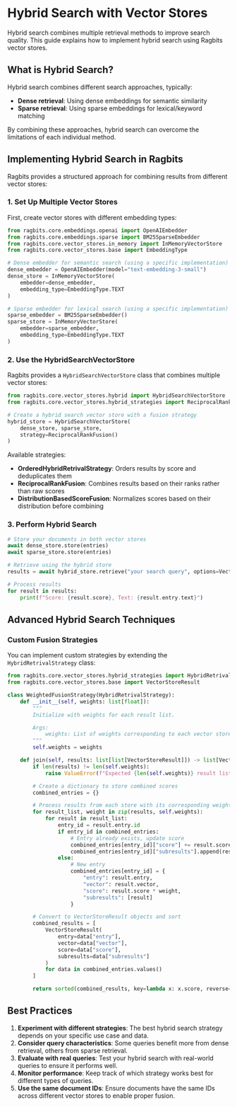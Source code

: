 # Hybrid Search with Vector Stores

Hybrid search combines multiple retrieval methods to improve search quality. This guide explains how to implement hybrid search using Ragbits vector stores.

## What is Hybrid Search?

Hybrid search combines different search approaches, typically:
- **Dense retrieval**: Using dense embeddings for semantic similarity
- **Sparse retrieval**: Using sparse embeddings for lexical/keyword matching

By combining these approaches, hybrid search can overcome the limitations of each individual method.

## Implementing Hybrid Search in Ragbits

Ragbits provides a structured approach for combining results from different vector stores:

### 1. Set Up Multiple Vector Stores

First, create vector stores with different embedding types:

```python
from ragbits.core.embeddings.openai import OpenAIEmbedder
from ragbits.core.embeddings.sparse import BM25SparseEmbedder
from ragbits.core.vector_stores.in_memory import InMemoryVectorStore
from ragbits.core.vector_stores.base import EmbeddingType

# Dense embedder for semantic search (using a specific implementation)
dense_embedder = OpenAIEmbedder(model="text-embedding-3-small")
dense_store = InMemoryVectorStore(
    embedder=dense_embedder,
    embedding_type=EmbeddingType.TEXT
)

# Sparse embedder for lexical search (using a specific implementation)
sparse_embedder = BM25SparseEmbedder()
sparse_store = InMemoryVectorStore(
    embedder=sparse_embedder,
    embedding_type=EmbeddingType.TEXT
)
```

### 2. Use the HybridSearchVectorStore

Ragbits provides a `HybridSearchVectorStore` class that combines multiple vector stores:

```python
from ragbits.core.vector_stores.hybrid import HybridSearchVectorStore
from ragbits.core.vector_stores.hybrid_strategies import ReciprocalRankFusion

# Create a hybrid search vector store with a fusion strategy
hybrid_store = HybridSearchVectorStore(
    dense_store, sparse_store,
    strategy=ReciprocalRankFusion()
)
```

Available strategies:
- **OrderedHybridRetrivalStrategy**: Orders results by score and deduplicates them
- **ReciprocalRankFusion**: Combines results based on their ranks rather than raw scores
- **DistributionBasedScoreFusion**: Normalizes scores based on their distribution before combining

### 3. Perform Hybrid Search

```python
# Store your documents in both vector stores
await dense_store.store(entries)
await sparse_store.store(entries)

# Retrieve using the hybrid store
results = await hybrid_store.retrieve("your search query", options=VectorStoreOptions(k=5))

# Process results
for result in results:
    print(f"Score: {result.score}, Text: {result.entry.text}")
```

## Advanced Hybrid Search Techniques

### Custom Fusion Strategies

You can implement custom strategies by extending the `HybridRetrivalStrategy` class:

```python
from ragbits.core.vector_stores.hybrid_strategies import HybridRetrivalStrategy
from ragbits.core.vector_stores.base import VectorStoreResult

class WeightedFusionStrategy(HybridRetrivalStrategy):
    def __init__(self, weights: list[float]):
        """
        Initialize with weights for each result list.

        Args:
            weights: List of weights corresponding to each vector store's results
        """
        self.weights = weights

    def join(self, results: list[list[VectorStoreResult]]) -> list[VectorStoreResult]:
        if len(results) != len(self.weights):
            raise ValueError(f"Expected {len(self.weights)} result lists, got {len(results)}")

        # Create a dictionary to store combined scores
        combined_entries = {}

        # Process results from each store with its corresponding weight
        for result_list, weight in zip(results, self.weights):
            for result in result_list:
                entry_id = result.entry.id
                if entry_id in combined_entries:
                    # Entry already exists, update score
                    combined_entries[entry_id]["score"] += result.score * weight
                    combined_entries[entry_id]["subresults"].append(result)
                else:
                    # New entry
                    combined_entries[entry_id] = {
                        "entry": result.entry,
                        "vector": result.vector,
                        "score": result.score * weight,
                        "subresults": [result]
                    }

        # Convert to VectorStoreResult objects and sort
        combined_results = [
            VectorStoreResult(
                entry=data["entry"],
                vector=data["vector"],
                score=data["score"],
                subresults=data["subresults"]
            )
            for data in combined_entries.values()
        ]

        return sorted(combined_results, key=lambda x: x.score, reverse=True)
```

## Best Practices

1. **Experiment with different strategies**: The best hybrid search strategy depends on your specific use case and data.
2. **Consider query characteristics**: Some queries benefit more from dense retrieval, others from sparse retrieval.
3. **Evaluate with real queries**: Test your hybrid search with real-world queries to ensure it performs well.
4. **Monitor performance**: Keep track of which strategy works best for different types of queries.
5. **Use the same document IDs**: Ensure documents have the same IDs across different vector stores to enable proper fusion.
